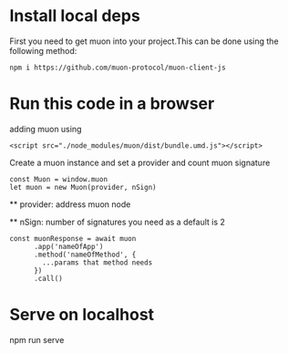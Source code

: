 # Install local deps

First you need to get muon into your project.This can be done using the following method:

    npm i https://github.com/muon-protocol/muon-client-js

# Run this code in a browser

adding muon using

    <script src="./node_modules/muon/dist/bundle.umd.js"></script>

Create a muon instance and set a provider and count muon signature

    const Muon = window.muon
    let muon = new Muon(provider, nSign)

\*\* provider: address muon node

\*\* nSign: number of signatures you need as a default is 2

    const muonResponse = await muon
          .app('nameOfApp')
          .method('nameOfMethod', {
            ...params that method needs
          })
          .call()

# Serve on localhost

npm run serve
